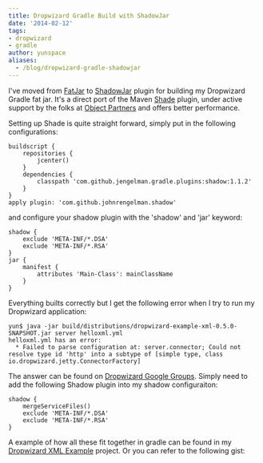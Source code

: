 ```yaml
---
title: Dropwizard Gradle Build with ShadowJar
date: '2014-02-12'
tags:
- dropwizard
- gradle
author: yunspace
aliases:
  - /blog/dropwizard-gradle-shadowjar
---
```

I've moved from [FatJar][fatjar] to [ShadowJar][shadow] plugin for building my Dropwizard Gradle fat jar. It's a direct port of the Maven [Shade][shade] plugin, under active support by the folks at [Object Partners][objectpartners] and offers better performance.

Setting up Shade is quite straight forward, simply put in the following configurations:

    buildscript {
        repositories {
            jcenter()
        }
        dependencies {
            classpath 'com.github.jengelman.gradle.plugins:shadow:1.1.2'
        }
    }
    apply plugin: 'com.github.johnrengelman.shadow'

and configure your shadow plugin with the 'shadow' and 'jar' keyword:

    shadow {
        exclude 'META-INF/*.DSA'
        exclude 'META-INF/*.RSA'
    }
    jar {
        manifest {
            attributes 'Main-Class': mainClassName
        }
    }

Everything builts correctly but I get the following error when I try to run my Dropwizard application:

    yun$ java -jar build/distributions/dropwizard-example-xml-0.5.0-SNAPSHOT.jar server helloxml.yml
    helloxml.yml has an error:
      * Failed to parse configuration at: server.connector; Could not resolve type id 'http' into a subtype of [simple type, class io.dropwizard.jetty.ConnectorFactory]

The answer can be found on [Dropwizard Google Groups][dw-group]. Simply need to add the following Shadow plugin into my shadow configuraiton:

    shadow {
        mergeServiceFiles()
        exclude 'META-INF/*.DSA'
        exclude 'META-INF/*.RSA'
    }

A example of how all these fit together in gradle can be found in my [Dropwizard XML Example][dropwizard-xml-example] project. Or you can refer to the following gist:

<script src="https://gist.github.com/yunspace/170efc94faa7fe974207.js"></script>

[objectpartners]: http://www.objectpartners.com/2013/07/16/creating-self-contained-executable-jars-with-gradle-and-shadow/
[contact_dw]:     https://github.com/kyleboon/contact_dropwizard/blob/master/build.gradle
[fatjar]:         https://github.com/musketyr/gradle-fatjar-plugin
[shadow]:         https://github.com/johnrengelman/shadow
[shade]:          http://maven.apache.org/plugins/maven-shade-plugin/
[dropwizard-xml-example]: https://github.com/yunspace/dropwizard-xml-example/
[dw-group]:       https://groups.google.com/forum/#!topic/dropwizard-user/3sPfYH9wzlY
